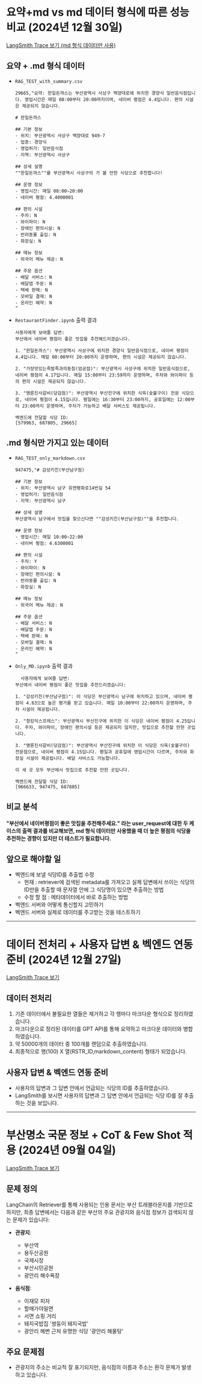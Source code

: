 # 요약+md vs md 데이터 형식에 따른 성능 비교 (2024년 12월 30일)
[LangSmith Trace 보기 (md 형식 데이터만 사용)](https://smith.langchain.com/public/26e88437-2bd1-4180-8871-ea5c06288e1e/r)  

## 요약 + .md 형식 데이터
- `RAG_TEST_with_summary.csv`
  ```
  29665,"요약: 한일돈까스는 부산광역시 사상구 백양대로에 위치한 경양식 일반음식점입니다. 영업시간은 매일 08:00부터 20:00까지이며, 네이버 평점은 4.4입니다. 편의 시설은 제공되지 않습니다.

  # 한일돈까스

  ## 기본 정보
  - 위치: 부산광역시 사상구 백양대로 949-7
  - 업종: 경양식
  - 영업허가: 일반음식점
  - 지역: 부산광역시 사상구

  ## 상세 설명
  ""한일돈까스""를 부산광역시 사상구의 가 볼 만한 식당으로 추천합니다!

  ## 운영 정보
  - 영업시간: 매일 08:00~20:00
  - 네이버 평점: 4.4000001

  ## 편의 시설
  - 주차: N
  - 와이파이: N
  - 장애인 편의시설: N
  - 반려동물 출입: N
  - 화장실: N

  ## 메뉴 정보
  - 외국어 메뉴 제공: N

  ## 주문 옵션
  - 배달 서비스: N
  - 배달앱 주문: N
  - 택배 판매: N
  - 모바일 결제: N
  - 온라인 예약: N
  "
  ```
- `RestaurantFinder.ipynb` 출력 결과
  ```
  사용자에게 보여줄 답변:
  부산에서 네이버 평점이 좋은 맛집을 추천해드리겠습니다.

  1. "한일돈까스": 부산광역시 사상구에 위치한 경양식 일반음식점으로, 네이버 평점이 4.4입니다. 매일 08:00부터 20:00까지 운영하며, 편의 시설은 제공되지 않습니다.

  2. "가장맛있는족발족과의동침(엄궁점)": 부산광역시 사상구에 위치한 일반음식점으로, 네이버 평점이 4.17입니다. 매일 15:00부터 23:59까지 운영하며, 주차와 와이파이 등의 편의 시설은 제공되지 않습니다.

  3. "명륜진사갈비(당감점)": 부산광역시 부산진구에 위치한 식육(숯불구이) 전문 식당으로, 네이버 평점이 4.15입니다. 평일에는 16:30부터 23:00까지, 공휴일에는 12:00부터 23:00까지 운영하며, 주차가 가능하고 배달 서비스도 제공됩니다.

  백엔드에 전달할 식당 ID:
  [579963, 687805, 29665]
  ```

## .md 형식만 가지고 있는 데이터
- `RAG_TEST_only_markdown.csv`
  ```
  947475,"# 감성키친(부산남구점)

  ## 기본 정보
  - 위치: 부산광역시 남구 유엔평화로14번길 54
  - 영업허가: 일반음식점
  - 지역: 부산광역시 남구

  ## 상세 설명
  부산광역시 남구에서 맛집을 찾으신다면 ""감성키친(부산남구점)""을 추천합니다.

  ## 운영 정보
  - 영업시간: 매일 10:00~22:00
  - 네이버 평점: 4.6300001

  ## 편의 시설
  - 주차: Y
  - 와이파이: N
  - 장애인 편의시설: N
  - 반려동물 출입: N
  - 화장실: N

  ## 메뉴 정보
  - 외국어 메뉴 제공: N

  ## 주문 옵션
  - 배달 서비스: N
  - 배달앱 주문: N
  - 택배 판매: N
  - 모바일 결제: N
  - 온라인 예약: N
  "
  ```
- `Only_MD.ipynb` 출력 결과
  ```
    사용자에게 보여줄 답변:
  부산에서 네이버 평점이 좋은 맛집을 추천드리겠습니다:

  1. "감성키친(부산남구점)": 이 식당은 부산광역시 남구에 위치하고 있으며, 네이버 평점이 4.63으로 높은 평가를 받고 있습니다. 매일 10:00부터 22:00까지 운영하며, 주차 시설이 제공됩니다.

  2. "청킹익스프레스": 부산광역시 부산진구에 위치한 이 식당은 네이버 평점이 4.25입니다. 주차, 와이파이, 장애인 편의시설 등은 제공되지 않지만, 맛집으로 추천할 만한 곳입니다.

  3. "명륜진사갈비(당감점)": 부산광역시 부산진구에 위치한 이 식당은 식육(숯불구이) 전문점으로, 네이버 평점이 4.15입니다. 평일과 공휴일에 영업시간이 다르며, 주차와 화장실 시설이 제공됩니다. 배달 서비스도 가능합니다.

  이 세 곳 모두 부산에서 맛집으로 추천할 만한 곳입니다.

  백엔드에 전달할 식당 ID:
  [966633, 947475, 687805]
  ``` 
## 비교 분석
#### "부산에서 네이버평점이 좋은 맛집을 추천해주세요." 라는 user_request에 대한 두 케이스의 출력 결과를 비교해보면, md 형식 데이터만 사용했을 때 더 높은 평점의 식당을 추천하는 경향이 있지만 더 테스트가 필요합니다.

## 앞으로 해야할 일
- 벡엔드에 보낼 식당ID를 추출법 수정
  - 현재 : retriever에 검색된 metadata를 가져오고 실제 답변에서 쓰이는 식당의 ID만을 추출할 때 문자열 안에 그 식당명이 있으면 추출하는 방법
  - 수정 할 점 : 메타데이터에서 바로 추출하는 방법
- 벡엔드 서버와 어떻게 통신할지 고민하기
- 벡엔드 서버와 실제로 데이터를 주고받는 것을 테스트하기

---

# 데이터 전처리 + 사용자 답변 & 벡엔드 연동 준비 (2024년 12월 27일)
[LangSmith Trace 보기](https://smith.langchain.com/public/ecb0236d-ac9c-4c31-8732-6371b2c1dc48/r)  

## 데이터 전처리
1. 기존 데이터에서 불필요한 열들은 제거하고 각 행마다 마크다운 형식으로 정리하였습니다.
2. 마크다운으로 정리된 데이터를 GPT API를 통해 요약하고 마크다운 데이터와 병합하였습니다.
3. 약 50000개의 데이터 중 100개를 랜덤으로 추출하였습니다.
4. 최종적으로 행(100) X 열(RSTR_ID,markdown_content) 형태가 되었습니다.


## 사용자 답변 & 벡엔드 연동 준비
- 사용자의 답변과 그 답변 안에서 언급되는 식당의 ID를 추출하였습니다.
- LangSmith를 보시면 사용자의 답변과 그 답변 안에서 언급되는 식당 ID를 잘 추출하는 것을 보입니다.

---

# 부산명소 국문 정보 + CoT & Few Shot 적용 (2024년 09월 04일)
[LangSmith Trace 보기](https://smith.langchain.com/public/3912cff7-4833-4294-b66e-a14a70e22437/r)  

## 문제 정의
LangChain의 Retriever를 통해 사용되는 인용 문서는 부산 트래블라운지를 기반으로 하지만, 최종 답변에서는 다음과 같은 부산의 주요 관광지와 음식점 정보가 검색되지 않는 문제가 있습니다:

- **관광지**:
  - 부산역
  - 용두산공원
  - 국제시장
  - 부산시민공원
  - 광안리 해수욕장

- **음식점**:
  - 이재모 피자
  - 할매가야밀면
  - 서면 쇼핑 거리
  - 돼지국밥집 '쌍둥이 돼지국밥'
  - 광안리 해변 근처 유명한 식당 '광안리 해물탕'

## 주요 문제점
- 관광지의 주소는 비교적 잘 표기되지만, 음식점의 이름과 주소는 환각 문제가 발생하고 있습니다.
